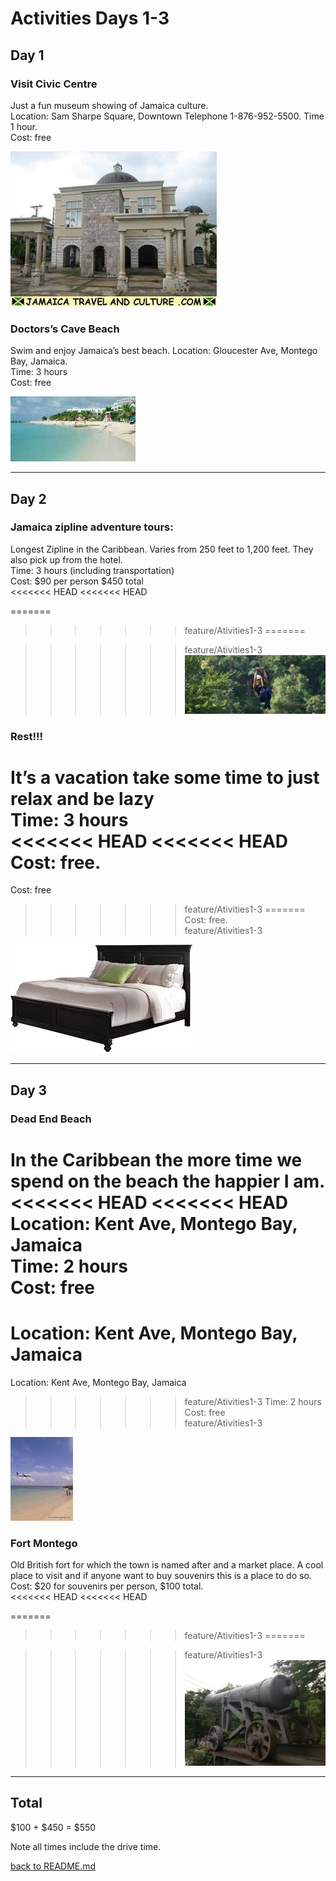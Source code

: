 # Activities Days 1-3
## Day 1
### Visit Civic Centre
Just a fun museum showing of Jamaica culture.  
Location: Sam Sharpe Square, Downtown   Telephone 1-876-952-5500.
Time 1 hour.  
Cost: free

![Civic Center](/Activities/CivicCenter.jpg)


### Doctors’s Cave Beach
Swim and enjoy Jamaica’s best beach.
Location: Gloucester Ave, Montego Bay, Jamaica.  
Time: 3 hours  
Cost: free  

![Docter's Cave](/Activities/DocterCave.jpg)
***

## Day 2
### Jamaica zipline adventure tours:
Longest Zipline in the Caribbean. Varies from 250 feet to 1,200 feet. They also pick up from the hotel.  
Time: 3 hours (including transportation)  
Cost: $90 per person $450 total  
<<<<<<< HEAD
<<<<<<< HEAD

=======
  
>>>>>>> feature/Ativities1-3
=======

>>>>>>> feature/Ativities1-3
![Jamaica Zipline](/Activities/zipline.png)

### Rest!!!
It’s a vacation take some time to just relax and be lazy  
Time: 3 hours  
<<<<<<< HEAD
<<<<<<< HEAD
Cost: free.  
=======
Cost: free 
>>>>>>> feature/Ativities1-3
=======
Cost: free.  
>>>>>>> feature/Ativities1-3

![Rest](/Activities/Bed.jpeg)
***

## Day 3
### Dead End Beach
In the Caribbean the more time we spend on the beach the happier I am.  
<<<<<<< HEAD
<<<<<<< HEAD
Location: Kent Ave, Montego Bay, Jamaica   
Time: 2 hours  
Cost: free
=======
Location: Kent Ave, Montego Bay, Jamaica  
=======
Location: Kent Ave, Montego Bay, Jamaica   
>>>>>>> feature/Ativities1-3
Time: 2 hours  
Cost: free  
>>>>>>> feature/Ativities1-3

![Dead End](/Activities/DeadEnd.jpg)



### Fort Montego
Old British fort for which the town is named after and a market place. A cool place to visit and if anyone want to buy souvenirs this is a place to do so.  
Cost: $20 for souvenirs per person, $100 total.  
<<<<<<< HEAD
<<<<<<< HEAD

=======
   
>>>>>>> feature/Ativities1-3
=======

>>>>>>> feature/Ativities1-3
![The fort](/Activities/fort-montego.jpg)
***


## Total
$100 + $450 =
$550

Note all times include the drive time.

[back to README.md](/README.md)
